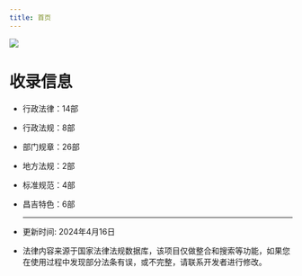 ```yaml
---
title: 首页
---
```


![](https://img.zhufacai.top/zhifa.png)

# 收录信息

 - 行政法律：14部
 - 行政法规：8部
 - 部门规章：26部
 - 地方法规：2部
 - 标准规范：4部
 - 昌吉特色：6部

   ------

   

 - 更新时间: 2024年4月16日 
 - 法律内容来源于国家法律法规数据库，该项目仅做整合和搜索等功能，如果您在使用过程中发现部分法条有误，或不完整，请联系开发者进行修改。


